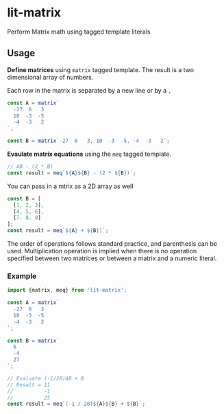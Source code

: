 # lit-matrix

Perform Matrix math using tagged template literals

## Usage

**Define matrices** using `matrix` tagged template. The result is a two dimensional array of numbers.

Each row in the matrix is separated by a new line or by a `,`

```javascript
const A = matrix`
  -27  6   3
  10  -3  -5
  -4  -3   2
`;

const B = matrix`-27  6   3, 10  -3  -5, -4  -3   2`;
```

**Evaulate matrix equations** using the `meq` tagged template. 

```javascript
// AB - (2 * B)
const result = meq`${A}${B} - (2 * ${B})`;
```

You can pass in a mtrix as a 2D array as well

```javascript
const B = [
  [1, 2, 3],
  [4, 5, 6],
  [7. 8. 9]
];
const result = meq`${A} + ${B})`;
```

The order of operations follows standard practice, and parenthesis can be used.
Multiplication operation is implied when there is no operation specified between two matrices
or between a matrix and a numeric literal.

### Example

```javascript
import {matrix, meq} from 'lit-matrix';

const A = matrix`
  -27  6   3
  10  -3  -5
  -4  -3   2
`;

const B = matrix`
  6
  -4
  27
`;

// Evaluate (-1/20)AB + B
// Result = 11
//          -1
//          25
const result = meq`(-1 / 20)${A}${B} + ${B}`;
```



